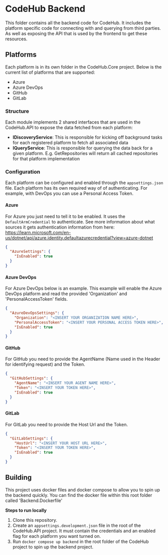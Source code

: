 # CodeHub Backend

This folder contains all the backend code for CodeHub. It includes the platform specific code for connecting with
and querying from third parties. As well as exposing the API that is used by the frontend to get these resources.

## Platforms

Each platform is in its own folder in the CodeHub.Core project. Below is the current list of platforms that are supported:

- Azure
- Azure DevOps
- GitHub
- GitLab

### Structure

Each module implements 2 shared interfaces that are used in the CodeHub.API to expose the data fetched from each
platform:

- **IDiscoveryService**: This is responsible for kicking off background tasks for each registered platform to fetch all
  associated data
- **IQueryService**: This is responsible for querying the data back for a given platform. E.g. GetRepositories will
  return
  all cached repositories for that platform implementation

### Configuration

Each platform can be configured and enabled through the ```appsettings.json``` file. Each platform has its own required
way of of authenticating. For example, with DevOps you can use a Personal Access Token.

#### Azure

For Azure you just need to tell it to be enabled. It uses the ```DefaultArmCredential``` to authenticate.
See more information about what sources it gets authentication information from
here: https://learn.microsoft.com/en-us/dotnet/api/azure.identity.defaultazurecredential?view=azure-dotnet

```json
{
  "AzureSettings": {
    "IsEnabled": true
  }
}
```

#### Azure DevOps

For Azure DevOps below is an example. This example will enable the Azure DevOps platform and read the provided
'Organization' and 'PersonalAccessToken' fields.

```json
{
  "AzureDevOpsSettings": {
    "Organization": "<INSERT YOUR ORGANIZATION NAME HERE>",
    "PersonalAccessToken": "<INSERT YOUR PERSONAL ACCESS TOKEN HERE>",
    "IsEnabled": true
  }
}
```

#### GitHub

For GitHub you need to provide the AgentName (Name used in the Header for identifying request) and the Token.

```json
{
  "GitHubSettings": {
    "AgentName": "<INSERT YOUR AGENT NAME HERE>",
    "Token": "<INSERT YOUR TOKEN HERE>",
    "IsEnabled": true
  }
}
```

#### GitLab

For GitLab you need to provide the Host Url and the Token.

```json
{
  "GitLabSettings": {
    "HostUrl": "<INSERT YOUR HOST URL HERE>",
    "Token": "<INSERT YOUR TOKEN HERE>",
    "IsEnabled": true
  }
}
```

## Building

This project uses docker files and docker compose to allow you to spin up the backend quickly.
You can find the docker file within this root folder called 'Backend.Dockerfile'

**Steps to run locally**

1. Clone this repository.
2. Create an ```appsettings.development.json``` file in the root of the CodeHub.API project. It must contain the
   credentials
   and an enabled flag for each platform you want turned on.
3. Run ```docker compose up backend``` in the root folder of the CodeHub project to spin up the backend project.
